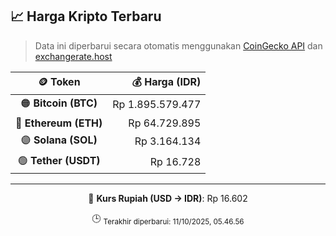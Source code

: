 

<!-- HARGA_KRIPTO -->
## 📈 Harga Kripto Terbaru

> Data ini diperbarui secara otomatis menggunakan [CoinGecko API](https://www.coingecko.com/) dan [exchangerate.host](https://exchangerate.host/)

<div align="center">

| 🪙 Token | 💰 Harga (IDR) |
|:------:|---------------:|
| 🟠 **Bitcoin (BTC)**   | Rp 1.895.579.477 |
| 🔵 **Ethereum (ETH)**  | Rp 64.729.895 |
| 🟣 **Solana (SOL)**    | Rp 3.164.134 |
| 🟢 **Tether (USDT)**   | Rp 16.728 |

---

💱 **Kurs Rupiah (USD → IDR)**: Rp 16.602

🕒 <sub>Terakhir diperbarui: 11/10/2025, 05.46.56</sub>

</div>
<!-- /HARGA_KRIPTO -->
